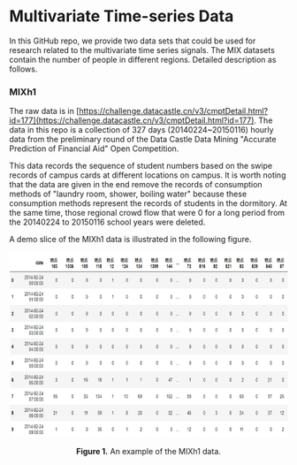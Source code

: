 # Multivariate Time-series Data
In this GitHub repo, we provide two data sets that could be used for research related to the multivariate time series signals. The MIX datasets contain the number of people in different regions. Detailed description as follows.

### MIXh1
The raw data is in [https://challenge.datacastle.cn/v3/cmptDetail.html?id=177](https://challenge.datacastle.cn/v3/cmptDetail.html?id=177). The data in this repo is a collection of  327 days (20140224~20150116) hourly data from the preliminary round of the Data Castle Data Mining "Accurate Prediction of Financial Aid" Open Competition. 

This data records the sequence of student numbers based on the swipe records of campus cards at different locations on campus. It is worth noting that the data are given in the end remove the records of consumption methods of "laundry room, shower, boiling water" because these consumption methods represent the records of students in the dormitory. At the same time, those regional crowd flow that were 0 for a long period from the 20140224 to 20150116 school years were deleted.

 A demo slice of the MIXh1 data is illustrated in the following figure.
<p align="center">
<img src="./img/example_data.png" height = "336" alt="" align=center />
<br><br>
<b>Figure 1.</b> An example of the MIXh1 data.
</p>
